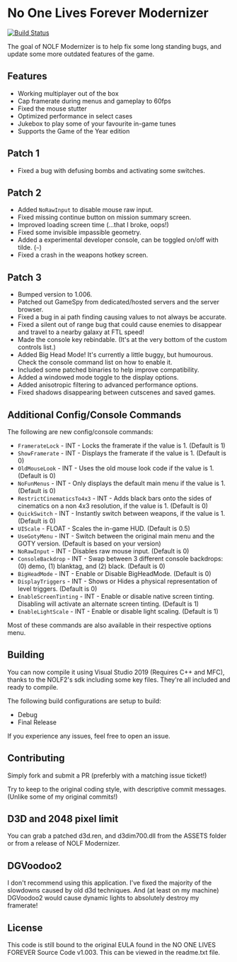 # No One Lives Forever Modernizer

[![Build Status](https://dev.azure.com/heytherecoffee/NOLF-Modernizer/_apis/build/status/haekb.nolf1-modernizer?branchName=master)](https://dev.azure.com/heytherecoffee/NOLF-Modernizer/_build/latest?definitionId=3&branchName=master)

The goal of NOLF Modernizer is to help fix some long standing bugs, and update some more outdated features of the game.

## Features

 - Working multiplayer out of the box
 - Cap framerate during menus and gameplay to 60fps
 - Fixed the mouse stutter
 - Optimized performance in select cases
 - Jukebox to play some of your favourite in-game tunes
 - Supports the Game of the Year edition

## Patch 1

 - Fixed a bug with defusing bombs and activating some switches.

## Patch 2

- Added `NoRawInput` to disable mouse raw input.
- Fixed missing continue button on mission summary screen.
- Improved loading screen time (...that I broke, oops!)
- Fixed some invisible impassible geometry.
- Added a experimental developer console, can be toggled on/off with tilde. (`~`)
- Fixed a crash in the weapons hotkey screen.

## Patch 3

- Bumped version to 1.006.
- Patched out GameSpy from dedicated/hosted servers and the server browser.
- Fixed a bug in ai path finding causing values to not always be accurate.
- Fixed a silent out of range bug that could cause enemies to disappear and travel to a nearby galaxy at FTL speed!
- Made the console key rebindable. (It's at the very bottom of the custom controls list.)
- Added Big Head Mode! It's currently a little buggy, but humourous. Check the console command list on how to enable it.
- Included some patched binaries to help improve compatibility. 
- Added a windowed mode toggle to the display options.
- Added anisotropic filtering to advanced performance options.
- Fixed shadows disappearing between cutscenes and saved games.

## Additional Config/Console Commands

The following are new config/console commands:
  - `FramerateLock`           - INT - Locks the framerate if the value is 1. (Default is 1)
  - `ShowFramerate`           - INT - Displays the framerate if the value is 1. (Default is 0)
  - `OldMouseLook`            - INT - Uses the old mouse look code if the value is 1. (Default is 0)
  - `NoFunMenus`              - INT - Only displays the default main menu if the value is 1. (Default is 0)
  - `RestrictCinematicsTo4x3` - INT - Adds black bars onto the sides of cinematics on a non 4x3 resolution, if the value is 1. (Default is 0)
  - `QuickSwitch`             - INT - Instantly switch between weapons, if the value is 1. (Default is 0)
  - `UIScale`                 - FLOAT - Scales the in-game HUD. (Default is 0.5)
  - `UseGotyMenu`             - INT - Switch between the original main menu and the GOTY version. (Default is based on your version)
  - `NoRawInput`              - INT - Disables raw mouse input. (Default is 0)
  - `ConsoleBackdrop`         - INT - Swap between 3 different console backdrops: (0) demo, (1) blanktag, and (2) black. (Default is 0)
  - `BigHeadMode`             - INT - Enable or Disable BigHeadMode. (Default is 0)
  - `DisplayTriggers`         - INT - Shows or Hides a physical representation of level triggers. (Default is 0)
  - `EnableScreenTinting`     - INT - Enable or disable native screen tinting. Disabling will activate an alternate screen tinting. (Default is 1)
  - `EnableLightScale`        - INT - Enable or disable light scaling. (Default is 1)


Most of these commands are also available in their respective options menu.

## Building

You can now compile it using Visual Studio 2019 (Requires C++ and MFC), thanks to the NOLF2's sdk including some key files. They're all included and ready to compile.

The following build configurations are setup to build: 
 - Debug
 - Final Release

If you experience any issues, feel free to open an issue.

## Contributing

Simply fork and submit a PR (preferbly with a matching issue ticket!) 

Try to keep to the original coding style, with descriptive commit messages. (Unlike some of my original commits!)

## D3D and 2048 pixel limit

You can grab a patched d3d.ren, and d3dim700.dll from the ASSETS folder or from a release of NOLF Modernizer.

## DGVoodoo2

I don't recommend using this application. I've fixed the majority of the slowdowns caused by old d3d techniques. And (at least on my machine) DGVoodoo2 would cause dynamic lights to absolutely destroy my framerate!

## License

This code is still bound to the original EULA found in the NO ONE LIVES FOREVER Source Code v1.003. This can be viewed in the readme.txt file.
